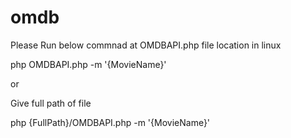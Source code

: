 # omdb

Please Run  below commnad at OMDBAPI.php file location in linux 

php OMDBAPI.php -m '{MovieName}'

or 

Give full path of file 

php {FullPath}/OMDBAPI.php -m '{MovieName}'
